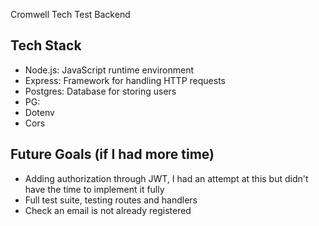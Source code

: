 Cromwell Tech Test Backend

## Tech Stack

- Node.js: JavaScript runtime environment
- Express: Framework for handling HTTP requests
- Postgres: Database for storing users
- PG:
- Dotenv
- Cors

## Future Goals (if I had more time)

- Adding authorization through JWT, I had an attempt at this but didn't have the time to implement it fully
- Full test suite, testing routes and handlers
- Check an email is not already registered
